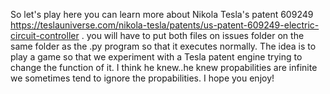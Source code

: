 So let's play here you can learn more about Nikola Tesla's patent 609249 https://teslauniverse.com/nikola-tesla/patents/us-patent-609249-electric-circuit-controller . you will have to put both files on issues folder on the same folder as the .py program so that it executes normally. The idea is to play a game so that we experiment with a Tesla patent engine trying to change the function of it. I think he knew..he knew propabilities are infinite we sometimes tend to ignore the propabilities. I hope you enjoy!
